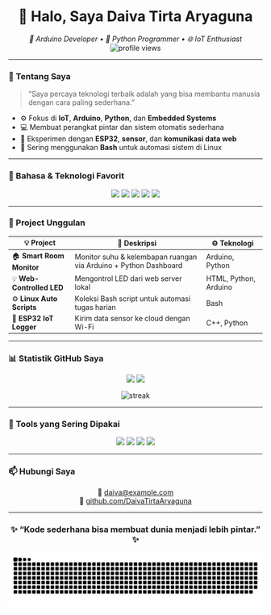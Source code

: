 <!-- Profil README Keren by ChatGPT for Daiva Tirta Aryaguna -->

<h1 align="center">👋 Halo, Saya <b>Daiva Tirta Aryaguna</b></h1>

<p align="center">
  <em>🔌 Arduino Developer • 🐍 Python Programmer • 🌐 IoT Enthusiast</em><br>
  <img src="https://komarev.com/ghpvc/?username=DaivaTirtaAryaguna&label=Profile+Views&color=blue&style=flat-square" alt="profile views"/>
</p>

---

### 🧠 Tentang Saya
> “Saya percaya teknologi terbaik adalah yang bisa membantu manusia dengan cara paling sederhana.”

- ⚙️ Fokus di **IoT**, **Arduino**, **Python**, dan **Embedded Systems**  
- 💻 Membuat perangkat pintar dan sistem otomatis sederhana  
- 🧩 Eksperimen dengan **ESP32**, **sensor**, dan **komunikasi data web**  
- 🐧 Sering menggunakan **Bash** untuk automasi sistem di Linux  

---

### 🧰 Bahasa & Teknologi Favorit

<p align="center">
  <img src="https://img.shields.io/badge/Python-3776AB?style=for-the-badge&logo=python&logoColor=white"/>
  <img src="https://img.shields.io/badge/C++-00599C?style=for-the-badge&logo=cplusplus&logoColor=white"/>
  <img src="https://img.shields.io/badge/Bash-121011?style=for-the-badge&logo=gnu-bash&logoColor=white"/>
  <img src="https://img.shields.io/badge/Arduino-00979D?style=for-the-badge&logo=arduino&logoColor=white"/>
  <img src="https://img.shields.io/badge/IoT-Connected-blue?style=for-the-badge"/>
</p>

---

### 🚀 Project Unggulan
| 💡 Project | 🧾 Deskripsi | ⚙️ Teknologi |
|-------------|--------------|--------------|
| 🏠 **Smart Room Monitor** | Monitor suhu & kelembapan ruangan via Arduino + Python Dashboard | Arduino, Python |
| 💡 **Web-Controlled LED** | Mengontrol LED dari web server lokal | HTML, Python, Arduino |
| ⚙️ **Linux Auto Scripts** | Koleksi Bash script untuk automasi tugas harian | Bash |
| 📡 **ESP32 IoT Logger** | Kirim data sensor ke cloud dengan Wi-Fi | C++, Python |

---

### 📊 Statistik GitHub Saya
<p align="center">
  <img src="https://github-readme-stats.vercel.app/api?username=DaivaTirtaAryaguna&show_icons=true&theme=github_dark&count_private=true" height="160"/>
  <img src="https://github-readme-stats.vercel.app/api/top-langs/?username=DaivaTirtaAryaguna&layout=compact&theme=github_dark" height="160"/>
</p>

<p align="center">
  <img src="https://github-readme-streak-stats.herokuapp.com/?user=DaivaTirtaAryaguna&theme=github-dark-blue&hide_border=true" alt="streak"/>
</p>

---

### 🧩 Tools yang Sering Dipakai
<p align="center">
  <img src="https://img.shields.io/badge/Editor-VS_Code-007ACC?style=for-the-badge&logo=visual-studio-code&logoColor=white"/>
  <img src="https://img.shields.io/badge/OS-Linux-000000?style=for-the-badge&logo=linux&logoColor=white"/>
  <img src="https://img.shields.io/badge/Microcontroller-ESP32-orange?style=for-the-badge"/>
  <img src="https://img.shields.io/badge/Version_Control-Git-F05032?style=for-the-badge&logo=git&logoColor=white"/>
</p>

---

### 📫 Hubungi Saya
<p align="center">
  📧 <a href="mailto:daiva@example.com">daiva@example.com</a>  
  <br>
  🐙 <a href="https://github.com/DaivaTirtaAryaguna">github.com/DaivaTirtaAryaguna</a>
</p>

---

<h3 align="center">✨ “Kode sederhana bisa membuat dunia menjadi lebih pintar.” ✨</h3>

<p align="center">
  <img src="https://raw.githubusercontent.com/platane/snk/output/github-contribution-grid-snake-dark.svg" alt="snake animation" />
</p>
